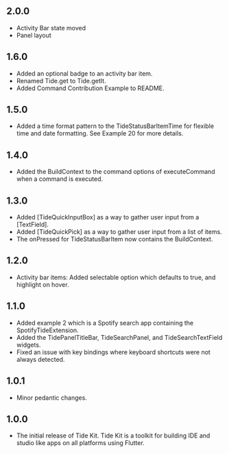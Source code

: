 ## 2.0.0

- Activity Bar state moved
- Panel layout

## 1.6.0

- Added an optional badge to an activity bar item.
- Renamed Tide.get to Tide.getIt.
- Added Command Contribution Example to README.

## 1.5.0

- Added a time format pattern to the TideStatusBarItemTime for flexible time and date formatting. See Example 20 for more details.

## 1.4.0

- Added the BuildContext to the command options of executeCommand when a command is executed.

## 1.3.0

- Added [TideQuickInputBox] as a way to gather user input from a [TextField].
- Added [TideQuickPick] as a way to gather user input from a list of items.
- The onPressed for TideStatusBarItem now contains the BuildContext.

## 1.2.0

- Activity bar items: Added selectable option which defaults to true, and highlight on hover.

## 1.1.0

- Added example 2 which is a Spotify search app containing the SpotifyTideExtension.
- Added the TidePanelTitleBar, TideSearchPanel, and TideSearchTextField widgets.
- Fixed an issue with key bindings where keyboard shortcuts were not always detected.

## 1.0.1

* Minor pedantic changes.

## 1.0.0

* The initial release of Tide Kit. Tide Kit is a toolkit for building IDE and studio like apps on all platforms using Flutter.
